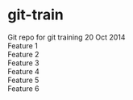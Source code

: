 git-train
=========

Git repo for git training 20 Oct 2014 <br>
Feature 1 <br>
Feature 2 <br>
Feature 3 <br>
Feature 4 <br>
Feature 5 <br>
Feature 6 <br>
